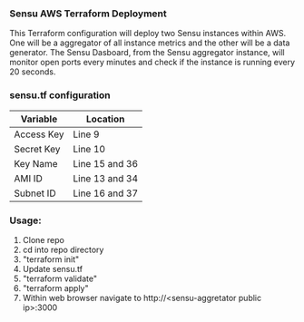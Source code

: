 ### Sensu AWS Terraform Deployment

This Terraform configuration will deploy two Sensu instances within AWS. One will be a aggregator of all instance metrics and the other will be a data generator. The Sensu Dasboard, from the Sensu aggregator instance, will monitor open ports every minutes and check if the instance is running every 20 seconds.

### sensu.tf configuration
|Variable|Location|
|--------|----------|
|Access Key|Line 9|
|Secret Key|Line 10|
|Key Name|Line 15 and 36|
|AMI ID| Line 13 and 34|
|Subnet ID|Line 16 and 37|

### Usage:
  1. Clone repo
  2. cd into repo directory
  3. "terraform init"
  4. Update sensu.tf
  5. "terraform validate"
  6. "terraform apply"
  7. Within web browser navigate to http://\<sensu-aggretator public ip\>:3000
